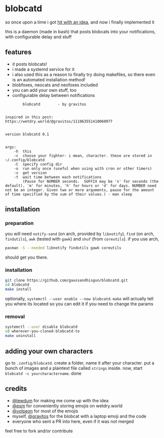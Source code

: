 # blobcatd

so once upon a time i got [hit with an idea](https://wetdry.world/@gravitos/111063551410060977), and now i finally implemented it

this is a daemon (made in bash) that posts blobcats into your notifications, with configurable delay and stuff

## features

- it posts blobcats!
- i made a systemd service for it
- i also used this as a reason to finally try doing makefiles, so there even is an automated installation method!
- blobfoxes, neocats and neofoxes included
- you can add your own stuff, too
- configurable delay between notifications

```
		blobcatd		- by gravitos


inspired in this post: https://wetdry.world/@gravitos/111063551410060977


version blobcatd 0.1


args:
	-h	this
	-c	choose your fighter- i mean, character. these are stored in ~/.config/blobcatd
	-C	specify config dir
	-o	run only once (useful when using with cron or other timers)
	-v	get version
	-t	wait time between each notifications
		(Pause for NUMBER seconds.  SUFFIX may be 's' for seconds (the default), 'm' for minutes, 'h' for hours or 'd' for days. NUMBER need not be an integer. Given two or more arguments, pause for the amount of time specified by the sum of their values.) - man sleep
```

## installation

### preparation

you will need `notify-send` (on arch, provided by `libnotify`), `find` (on arch, `findutils`), `awk` (tested with `gawk`) and `shuf` (from `coreutils`). if you use arch,
```bash
pacman -S --needed libnotify findutils gawk coreutils
```
should get you there.

### installation

```bash
git clone https://github.com/gaussandhisgun/blobcatd.git
cd blobcatd
make install
```
optionally, `systemctl --user enable --now blobcatd`. `make` will actually tell you where its located so you can edit it if you need to change the params

### removal
```bash
systemctl --user disable blobcatd
cd wherever-you-cloned-blobcatd-to
make uninstall
```

## adding your own characters

go to `.config/blobcatd`. create a folder, name it after your character. put a bunch of images and a plaintext file called `strings` inside. now, start `blobcatd -c yourcharactername`. done

## credits

- [@lewdum](https://heckin.how/@lewdum) for making me come up with the idea
- [@esm](https://wetdry.world/@esm) for conveniently storing emojis on wetdry.world
- [@volpeon](https://is-a.wyvern.rip/@volpeon) for most of the emojis
- myself, [@gravitos](https://wetdry.world/@gravitos) for the blobcat with a laptop emoji and the code
- everyone who sent a PR into here, even if it was not merged

feel free to fork and/or contribute
